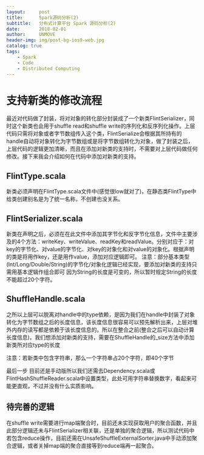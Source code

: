 ```yaml
---
layout:     post
title:      Spark源码分析(2)
subtitle:   分布式计算平台 Spark 源码分析(2)
date:       2018-02-01
author:     UNMOVE
header-img: img/post-bg-ios9-web.jpg
catalog: true
tags:
    - Spark
    - Code
    - Distributed Computing
---
```


# 支持新类的修改流程
最近对代码做了封装，将对对象的转化部分封装成了一个新类FlintSerializer，同时这个新类也会用于shuffle read和shuffle write的序列化和反序列化操作。上层代码只需将对象或者字节数组传入这个类，FlintSerialize会根据其所持有的handle自动将对象转化为字节数组或是将字节数组转化为对象，做了封装之后，上层代码的逻辑更加清晰，而且在添加对新类的支持时，不需要对上层代码做任何修改。接下来我会介绍如何在代码中添加对新类的支持。

## FlintType.scala
新类必须声明在FlintType.scala文件中(感觉很low就对了)，在静态类FlintType中给类创建别名是为了统一名称，不创建也没关系。

## FlintSerializer.scala
新类在声明之后，必须在在此文件中添加其字节化和反字节化信息，文件中主要涉及的4个方法：writeKey、writeValue、readKey和readValue。分别对应于：对key的字节化、对value的字节化、对key的对象化和对value的对象化。根据声明的类是将用作key，还是用作value，添加对应逻辑即可。
注意：部分基本类型(Int/Long/Double/String)的字节化/对象化逻辑已经实现，要添加对新类的支持只需用基本逻辑作组合即可
因为String的长度是可变的，所以暂时规定String的长度不能超过20个字符。

## ShuffleHandle.scala
之所以上层可以脱离对handle中的type依赖，是因为我们在handle中封装了对象转化为字节数组之后的长度信息，该长度信息很容易可以预先解析出来，上层对堆外内存的读写都是依赖于该长度信息的。所以在整合之前(整合之后可以自动计算长度信息)，我们想添加对新类的支持，需要在ShuffleHandle的_size方法中添加新类所对应type的长度

注意：若新类中包含字符串，那么一个字符串占20个字符，即40个字节

最后一步
目前还是手动版所以我们还需去Dependency.scala或FlintHashShuffleReader.scala中设置类型，此处可用字符串替换数字，看起来可能更直观，不过并没有什么实质影响。

## 待完善的逻辑
在shuffle write需要进行map端聚合时，目前还未实现获取用户的聚合函数，并且此部分逻辑还未与FlintSerializer相关联，还是单独的聚合逻辑，所以测试代码中若包含reduce操作，目前还需在UnsafeShuffleExternalSorter.java中手动添加聚合逻辑，或者关掉map端的聚合直接等到reduce端再一起聚合。